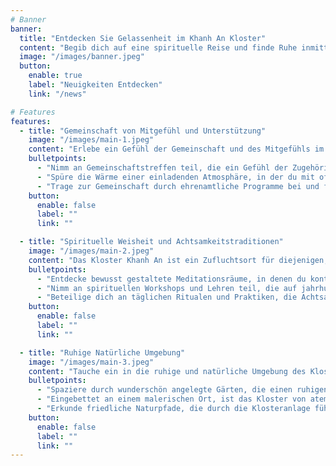 ```yaml
---
# Banner
banner:
  title: "Entdecken Sie Gelassenheit im Khanh An Kloster"
  content: "Begib dich auf eine spirituelle Reise und finde Ruhe inmitten der malerischen Umgebung des Khanh An Klosters. Eingebettet im Herzen der Natur, bietet dieser heilige Ort eine friedliche Oase für jene, die Trost und Selbstbesinnung suchen. Tauche ein in die zeitlosen Traditionen von Achtsamkeit und Erleuchtung innerhalb üppiger Gärten und Meditationsräume, die von Jahrhunderten spiritueller Weisheit erfüllt sind. Schließe dich uns an in der Suche nach innerer Harmonie und umarme die Gelassenheit, die im Khanh An Kloster auf dich wartet – wo das Heilige auf das Erhabene trifft"
  image: "/images/banner.jpeg"
  button:
    enable: true
    label: "Neuigkeiten Entdecken"
    link: "/news"

# Features
features:
  - title: "Gemeinschaft von Mitgefühl und Unterstützung"
    image: "/images/main-1.jpeg"
    content: "Erlebe ein Gefühl der Gemeinschaft und des Mitgefühls im Kloster Khanh An, wo Menschen aus verschiedenen Hintergründen in einer unterstützenden Umgebung du zusammenkommen."
    bulletpoints:
      - "Nimm an Gemeinschaftstreffen teil, die ein Gefühl der Zugehörigkeit schaffen und Gelegenheiten für gemeinsame Erlebnisse bieten du."
      - "Spüre die Wärme einer einladenden Atmosphäre, in der du mit offenen Armen empfangen wirst und ein Gefühl der Einheit gefördert wird."
      - "Trage zur Gemeinschaft durch ehrenamtliche Programme bei und fördere eine Kultur des Gebens und der gegenseitigen Unterstützung du."
    button:
      enable: false
      label: ""
      link: ""

  - title: "Spirituelle Weisheit und Achtsamkeitstraditionen"
    image: "/images/main-2.jpeg"
    content: "Das Kloster Khanh An ist ein Zufluchtsort für diejenigen, die spirituelles Wachstum suchen, mit einer reichen Tradition von Achtsamkeitspraktiken du und einem Fokus auf inneren Frieden."
    bulletpoints:
      - "Entdecke bewusst gestaltete Meditationsräume, in denen du kontemplative Praktiken zur Steigerung der Achtsamkeit durchführen kannst."
      - "Nimm an spirituellen Workshops und Lehren teil, die auf jahrhundertealter Weisheit basieren und persönliche sowie spirituelle Entwicklung fördern du."
      - "Beteilige dich an täglichen Ritualen und Praktiken, die Achtsamkeit fördern und Besucher dazu ermutigen, sich mit ihrem inneren Selbst zu verbinden du."
    button:
      enable: false
      label: ""
      link: ""

  - title: "Ruhige Natürliche Umgebung"
    image: "/images/main-3.jpeg"
    content: "Tauche ein in die ruhige und natürliche Umgebung des Klosters Khanh An, das einen friedlichen Rückzugsort du abseits des hektischen Alltags bietet."
    bulletpoints:
      - "Spaziere durch wunderschön angelegte Gärten, die einen ruhigen Raum für Meditation und Besinnung du bieten."
      - "Eingebettet an einem malerischen Ort, ist das Kloster von atemberaubender natürlicher Schönheit umgeben und fördert ein Gefühl von Harmonie und Verbundenheit."
      - "Erkunde friedliche Naturpfade, die durch die Klosteranlage führen du und Achtsamkeit sowie eine tiefe Verbindung zur Umgebung fördern."
    button:
      enable: false
      label: ""
      link: ""
---
```


